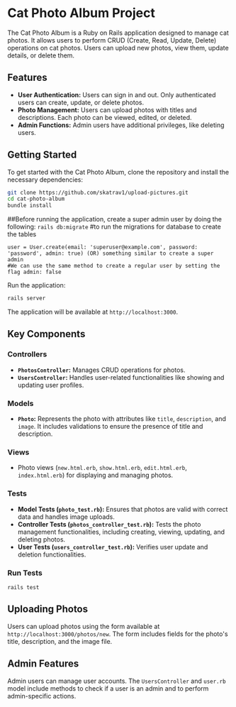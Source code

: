 # Cat Photo Album Project

The Cat Photo Album is a Ruby on Rails application designed to manage cat photos. It allows users to perform CRUD (Create, Read, Update, Delete) operations on cat photos. Users can upload new photos, view them, update details, or delete them.

## Features

- **User Authentication:** Users can sign in and out. Only authenticated users can create, update, or delete photos.
- **Photo Management:** Users can upload photos with titles and descriptions. Each photo can be viewed, edited, or deleted.
- **Admin Functions:** Admin users have additional privileges, like deleting users.

## Getting Started

To get started with the Cat Photo Album, clone the repository and install the necessary dependencies:

```bash
git clone https://github.com/skatrav1/upload-pictures.git
cd cat-photo-album
bundle install
```
##Before running the application, create a super admin user by doing the following:
```rails db:migrate``` #to run the migrations for database to create the tables

```rails console
user = User.create(email: 'superuser@example.com', password: 'password', admin: true) (OR) something similar to create a super admin
#We can use the same method to create a regular user by setting the flag admin: false
```
Run the application:

```bash
rails server
```

The application will be available at `http://localhost:3000`.

## Key Components

### Controllers

- **`PhotosController`:** Manages CRUD operations for photos.
- **`UsersController`:** Handles user-related functionalities like showing and updating user profiles.

### Models

- **`Photo`:** Represents the photo with attributes like `title`, `description`, and `image`. It includes validations to ensure the presence of title and description.

### Views

- Photo views (`new.html.erb`, `show.html.erb`, `edit.html.erb`, `index.html.erb`) for displaying and managing photos.

### Tests

- **Model Tests (`photo_test.rb`):** Ensures that photos are valid with correct data and handles image uploads.
- **Controller Tests (`photos_controller_test.rb`):** Tests the photo management functionalities, including creating, viewing, updating, and deleting photos.
- **User Tests (`users_controller_test.rb`):** Verifies user update and deletion functionalities.

### Run Tests
```rails test``` 

## Uploading Photos

Users can upload photos using the form available at `http://localhost:3000/photos/new`. The form includes fields for the photo's title, description, and the image file.

## Admin Features

Admin users can manage user accounts. The `UsersController` and `user.rb` model include methods to check if a user is an admin and to perform admin-specific actions.


